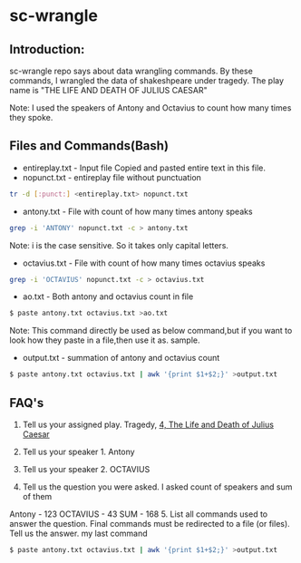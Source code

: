 # sc-wrangle
## Introduction:

sc-wrangle repo says about data wrangling commands. By these commands, I wrangled the data of shakeshpeare under tragedy. The play name is "THE LIFE AND DEATH OF JULIUS CAESAR"

Note: I used the speakers of Antony and Octavius to count how many times they spoke.

## Files and Commands(Bash)
* entireplay.txt - Input file
Copied and pasted entire text in this file.
* nopunct.txt - entireplay file without punctuation 

```bash
tr -d [:punct:] <entireplay.txt> nopunct.txt
```
* antony.txt - File with count of how many times antony speaks
```bash
grep -i 'ANTONY' nopunct.txt -c > antony.txt
```
Note: i is the case sensitive. So it takes only capital letters.

* octavius.txt - File with count of how many times octavius speaks
```bash
grep -i 'OCTAVIUS' nopunct.txt -c > octavius.txt
```
* ao.txt - Both antony and octavius count in file
```bash
$ paste antony.txt octavius.txt >ao.txt
```
Note: This command directly be used as below command,but if you want to look how they paste in a file,then use it as. sample.
* output.txt - summation of antony and octavius count
```bash
$ paste antony.txt octavius.txt | awk '{print $1+$2;}' >output.txt
```

## FAQ's
1. Tell us your assigned play.
Tragedy, [4, The Life and Death of Julius Caesar](http://shakespeare.mit.edu/julius_caesar/full.html)

2. Tell us your speaker 1.
Antony
3. Tell us your speaker 2.
OCTAVIUS
4. Tell us the question you were asked.
I asked count of speakers and sum of them

Antony - 123
OCTAVIUS - 43
SUM - 168 
5. List all commands used to answer the question. Final commands must be redirected to a file (or files).
Tell us the answer.
my last command 
```bash 
$ paste antony.txt octavius.txt | awk '{print $1+$2;}' >output.txt
```

